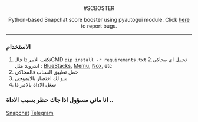 <br/>
<div align="center">
  
  #SCBOSTER
  
  Python-based Snapchat score booster using pyautogui module. Click <a href="https://github.com/bu3srh/SCBooster">here</a> to report bugs.
  

  
</div>

--------------------------------------

### الاستخدام

1. تكتب الامر ذا فالـCMD `pip install -r requirements.txt`
2.تحمل اي محاكي اندرويد مثل : <a href="https://www.bluestacks.com/">BlueStacks</a>, <a href="https://www.memuplay.com/">Memu</a>, <a href="https://www.bignox.com/">Nox</a>, etc
4. حمل تطبيق السناب فالمحاكي
5. سو لك اختصار بالايموجي 
6. شغل الاداة بالامر ذا  
### انا ماني مسؤول اذا جاك حظر بسبب الاداة ..  

<a href="https://www.snapchat.com/add/iimt?share_id=RkM3MkM0Q0YtQjk4Ri00NUNBLTg1QkEtRjNGQTlFQTlDNUUy&locale=en_SA@calendar=gregorian">Snapchat</a>
<a href="t.me/nvnnn">Telegram</a>
